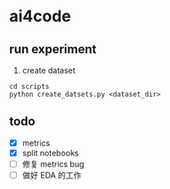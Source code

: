 # ai4code

## run experiment
1. create dataset
```shell
cd scripts
python create_datsets.py <dataset_dir>
```


## todo
- [x] metrics
- [x] split notebooks
- [ ] 修复 metrics bug
- [ ] 做好 EDA 的工作